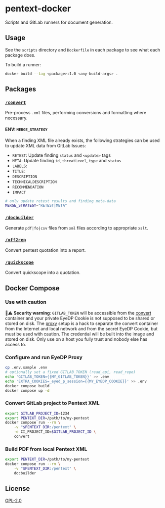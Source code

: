 # pentext-docker

Scripts and GitLab runners for document generation.

## Usage

See the `scripts` directory and `Dockerfile` in each package to see what each package does.

To build a runner:

```sh
docker build --tag <package>:1.0 <any-build-args> .
```

## Packages

### [`/convert`](/convert)

Pre-process `.xml` files, performing conversions and formatting where necessary.

#### ENV: `MERGE_STRATEGY`

When a finding XML file already exists, the following strategies can be used to update XML data from GitLab Issues:

- `RETEST`: Update finding `status` and `<update>` tags
- `META`: Update finding `id`, `threatLevel`, `type` and `status`
- `LABELS`:
- `TITLE`:
- `DESCRIPTION`
- `TECHNICALDESCRIPTION`
- `RECOMMENDATION`
- `IMPACT`

```sh
# only update retest results and finding meta-data
MERGE_STRATEGY="RETEST|META"
```

### [`/docbuilder`](/docbuilder/)

Generate `pdf|fo|csv` files from `xml` files according to appropriate `xslt`.

### [`/off2rep`](/off2rep/)

Convert pentest quotation into a report.

### [`/quickscope`](/quickscope/)

Convert quickscope into a quotation.

## Docker Compose

### Use with caution

🚨⚠️ **Security warning**: `GITLAB_TOKEN` will be accessible from the [convert](./convert/) container and your private EyeDP Cookie is not supposed to be shared or stored on disk. The [proxy](./proxy/) setup is a hack to separate the convert container from the Internet and local network and from the secret EyeDP Cookie, but must be used with caution. The credential will be built into the image and stored on disk. Only use on a host you fully trust and nobody else has access to.

### Configure and run EyeDP Proxy

```sh
cp .env.sample .env
# optionally set a fixed GITLAB_TOKEN (read_api, read_repo)
echo 'GITLAB_TOKEN={{MY_GITLAB_TOKEN}}' >> .env
echo 'EXTRA_COOKIES=_eyed_p_session={{MY_EYEDP_COOKIE}}' >> .env
docker compose build
docker compose up -d
```

### Convert GitLab project to Pentext XML

```sh
export GITLAB_PROJECT_ID=1234
export PENTEXT_DIR=/path/to/my-pentest
docker compose run --rm \
	-v "$PENTEXT_DIR:/pentext" \
	-e CI_PROJECT_ID=$GITLAB_PROJECT_ID \
	convert
```

### Build PDF from local Pentext XML

```sh
export PENTEXT_DIR=/path/to/my-pentest
docker compose run --rm \
	-v "$PENTEXT_DIR:/pentext" \
	docbuilder
```

## License

[GPL-2.0](/LICENSE)
